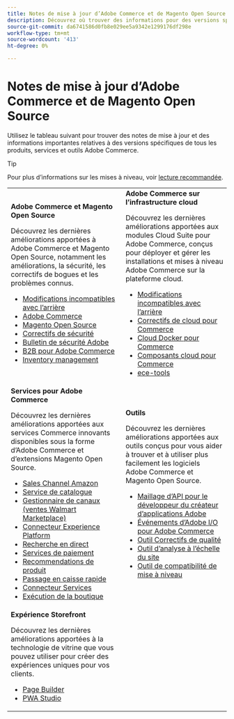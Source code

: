 ```yaml
---
title: Notes de mise à jour d’Adobe Commerce et de Magento Open Source
description: Découvrez où trouver des informations pour des versions spécifiques d’Adobe Commerce et de Magento Open Source.
source-git-commit: da6741586d0fb8e029ee5a9342e1299176df298e
workflow-type: tm+mt
source-wordcount: '413'
ht-degree: 0%

---
```



# Notes de mise à jour d’Adobe Commerce et de Magento Open Source

Utilisez le tableau suivant pour trouver des notes de mise à jour et des informations importantes relatives à des versions spécifiques de tous les produits, services et outils Adobe Commerce.

>[!TIP]
>
>Pour plus d’informations sur les mises à niveau, voir [lecture recommandée](../../upgrade/resources/recommended-reading.md).

<table>
  <tbody>
    <tr>
      <td><strong>Adobe Commerce et Magento Open Source</strong>
        <p>Découvrez les dernières améliorations apportées à Adobe Commerce et Magento Open Source, notamment les améliorations, la sécurité, les correctifs de bogues et les problèmes connus.</p>
          <ul>
            <li><a href="https://developer.adobe.com/commerce/php/development/backward-incompatible-changes/">Modifications incompatibles avec l’arrière</a></li>
            <li><a href="commerce/2-4-5.md">Adobe Commerce</a></li>
            <li><a href="open-source/2-4-5.md">Magento Open Source</a></li>
            <li><a href="security/2-4-5-p1.md">Correctifs de sécurité</a></li>
            <li><a href="https://helpx.adobe.com/security/products/magento.html">Bulletin de sécurité Adobe</a></li>
            <li><a href="https://experienceleague.adobe.com/docs/commerce-admin/b2b/release-notes.html">B2B pour Adobe Commerce</a></li>
            <li><a href="https://experienceleague.adobe.com/docs/commerce-admin/inventory/release-notes.html">Inventory management</a></li>
          </ul>
        </td>
      <td><strong>Adobe Commerce sur l’infrastructure cloud</strong>
        <p>Découvrez les dernières améliorations apportées aux modules Cloud Suite pour Adobe Commerce, conçus pour déployer et gérer les installations et mises à niveau Adobe Commerce sur la plateforme cloud.</p>
          <ul>
            <li><a href="https://devdocs.magento.com/cloud/release-notes/backward-incompatible-changes.html">Modifications incompatibles avec l’arrière</a></li>
            <li><a href="https://devdocs.magento.com/cloud/release-notes/mcp-release-notes.html">Correctifs de cloud pour Commerce</a></li>
            <li><a href="https://devdocs.magento.com/cloud/release-notes/mcd-release-notes.html">Cloud Docker pour Commerce</a></li>
            <li><a href="https://devdocs.magento.com/cloud/release-notes/mcc-release-notes.html">Composants cloud pour Commerce</a></li>
            <li><a href="https://devdocs.magento.com/cloud/release-notes/ece-release-notes.html">ece-tools</a></li>
          </ul>
      </td>
    </tr>
    <tr>
      <td><strong>Services pour Adobe Commerce</strong>
        <p>Découvrez les dernières améliorations apportées aux services Commerce innovants disponibles sous la forme d’Adobe Commerce et d’extensions Magento Open Source.</p>
          <ul>
            <li><a href="https://experienceleague.adobe.com/docs/commerce-channels/amazon/release-notes.html">Sales Channel Amazon</a></li>
            <li><a href="https://experienceleague.adobe.com/docs/commerce-merchant-services/catalog-service/release-notes.html">Service de catalogue</a></li>
            <li><a href="https://experienceleague.adobe.com/docs/commerce-channels/channel-manager/release-notes.html">Gestionnaire de canaux (ventes Walmart Marketplace)</a></li>
            <li><a href="https://experienceleague.adobe.com/docs/commerce-merchant-services/experience-platform-connector/release-notes.html">Connecteur Experience Platform</a></li>
            <li><a href="https://experienceleague.adobe.com/docs/commerce-merchant-services/live-search/release-notes.html">Recherche en direct</a></li>
            <li><a href="https://experienceleague.adobe.com/docs/commerce-merchant-services/payment-services/release-notes.html">Services de paiement</a></li>
            <li><a href="https://experienceleague.adobe.com/docs/commerce-merchant-services/product-recommendations/release-notes.html">Recommendations de produit</a></li>
            <li><a href="https://experienceleague.adobe.com/docs/commerce-merchant-services/quick-checkout/release-notes.html?lang=en">Passage en caisse rapide</a></li>
            <li><a href="https://experienceleague.adobe.com/docs/commerce-merchant-services/user-guides/integration-services/saas.html">Connecteur Services</a></li>
            <li><a href="https://experienceleague.adobe.com/docs/commerce-merchant-services/store-fulfillment/release-notes.html?lang=en">Exécution de la boutique</a></li>
          </ul>
        </td>
      <td><strong>Outils</strong>
        <p>Découvrez les dernières améliorations apportées aux outils conçus pour vous aider à trouver et à utiliser plus facilement les logiciels Adobe Commerce et Magento Open Source.</p>
          <ul>
            <li><a href="https://developer.adobe.com/graphql-mesh-gateway/">Maillage d’API pour le développeur du créateur d’applications Adobe</a></li>
            <li><a href="https://developer.adobe.com/commerce/events/get-started/release-notes/">Événements d’Adobe I/O pour Adobe Commerce</a></li>
            <li><a href="../../tools/quality-patches-tool/release-notes.md">Outil Correctifs de qualité</a></li>
            <li><a href="../../tools/site-wide-analysis-tool/intro.md">Outil d’analyse à l’échelle du site</a></li>
            <li><a href="../../upgrade/upgrade-compatibility-tool/overview.md">Outil de compatibilité de mise à niveau</a></li>
          </ul>
      </td>
    </tr>
    <tr>
       <td><strong>Expérience Storefront</strong>
        <p>Découvrez les dernières améliorations apportées à la technologie de vitrine que vous pouvez utiliser pour créer des expériences uniques pour vos clients.</p>
          <ul>
            <li><a href="https://experienceleague.adobe.com/docs/commerce-admin/page-builder/release-notes.html">Page Builder</a></li>
            <li><a href="https://github.com/magento/pwa-studio/releases/latest">PWA Studio</a></li>
          </ul>
      </td>
      <td></td>
    </tr>
  </tbody>
</table>
